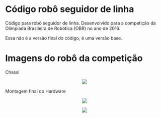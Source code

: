 # Código robô seguidor de linha
Código para robô seguidor de linha. Desenvolvido para a competição da Olimpíada Brasileira de Robótica (OBR) no ano de 2016.

Essa não é a versão final do código, é uma versão base.

# Imagens do robô da competição

Chassi

<p align="center"><img src="https://github.com/jilcimar/seguidor-de-linha-OBR-2016/imagens/base.jpg"></p>

Montagem final do Hardware

<p align="center"><img src="https://github.com/jilcimar/seguidor-de-linha-OBR-2016/imagens/principal.jpg"></p>

<p align="center"><img src="https://github.com/jilcimar/seguidor-de-linha-OBR-2016/imagens/frente.jpg"></p>
